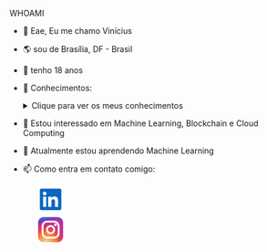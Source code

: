 WHOAMI

- 👋 Eae, Eu me chamo Vinícius
- 🌎 sou de Brasília, DF - Brasil
- 🎂 tenho 18 anos
- 📖 Conhecimentos:
  <details>
    <summary>Clique para ver os meus conhecimentos</summary>
  
    &nbsp;<br/>
    -> **React**
    &nbsp;<br/>
    -> **Angular**
    &nbsp;<br/>
    -> **Vue.js**
    &nbsp;<br/>
    -> **Node.js**
    &nbsp;<br/>
    -> **SQL**
    &nbsp;<br/>
    -> **Python**
  
  </details>

- 👀 Estou interessado em Machine Learning, Blockchain e Cloud Computing
- 🌱 Atualmente estou aprendendo Machine Learning
- 📫 Como entra em contato comigo:<br/>
        <div>
          &nbsp;
          &nbsp;
          &nbsp;
          <a href="https://www.linkedin.com/">
                  <img src="./Img/linkedin.svg" width="50" height="50" alt="Linkedin">
          </a>
        </div>
        <div>
          &nbsp;
          &nbsp;
          &nbsp;
          <a href="https://www.Instagram.com/">
                  <img src="./Img/instagram.svg" width="50" height="50" alt="Instagram">
          </a>
        </div>


<!---
Royalr4z/Royalr4z is a ✨ special ✨ repository because its `README.md` (this file) appears on your GitHub profile.
You can click the Preview link to take a look at your changes.
--->
